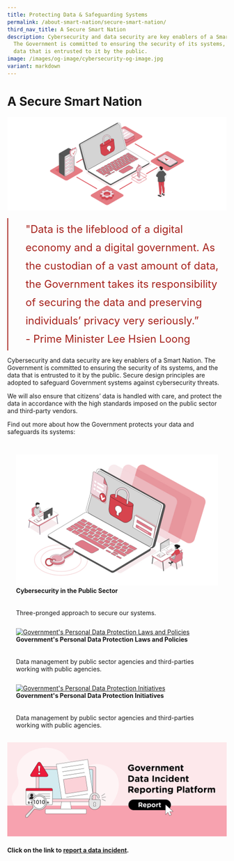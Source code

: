 ```yaml
---
title: Protecting Data & Safeguarding Systems
permalink: /about-smart-nation/secure-smart-nation/
third_nav_title: A Secure Smart Nation
description: Cybersecurity and data security are key enablers of a Smart Nation.
  The Government is committed to ensuring the security of its systems, and the
  data that is entrusted to it by the public.
image: /images/og-image/cybersecurity-og-image.jpg
variant: markdown
---
```

# A Secure Smart Nation

![A Secure Smart Nation](/images/abt-smart-nation/a_secure_smart_nation%20_1920px.jpeg)

<div style="font-size:24px; font-weight: 400; line-height: 1.75; color: #a6221c; padding: 5px 0px 5px 40px; margin-left: 0; border-left: 2px solid">"Data is the lifeblood of a digital economy and a digital government. As the custodian of a vast amount of data, the Government takes its responsibility of securing the data and preserving individuals’ privacy very seriously.”<br>- Prime Minister Lee Hsien Loong</div>


Cybersecurity and data security are key enablers of a Smart Nation. The Government is committed to ensuring the security of its systems, and the data that is entrusted to it by the public. Secure design principles are adopted to safeguard Government systems against cybersecurity threats. 

We will also ensure that citizens’ data is handled with care, and protect the data in accordance with the high standards imposed on the public sector and third-party vendors.

Find out more about how the Government protects your data and safeguards its systems:

<div class="row" style="padding: 20px 0px 0px 0px;">
	
<div class="col" style="padding: 10px 20px 0px 20px;"><a href="/about-smart-nation/secure-smart-nation/cybersecurity-public-sector"><img src="/images/abt-smart-nation/cybersecurity_in_the_public_sector_1000px.jpeg" alt="Cybersecurity in the Public Sector"></a><br><div class="header"><b>Cybersecurity in the Public Sector</b></div><br><br>Three-pronged approach to secure our systems.<br><br></div>
		
<div class="col" style="padding: 10px 20px 0px 20px;"><a href="/about-smart-nation/secure-smart-nation/personal-data-protection-laws-and-policies"><img src="/images/abt-smart-nation/government’s_pdplp_1000px.jpeg" alt="Government's Personal Data Protection Laws and Policies"></a><br><div class="header"><b>Government's Personal Data Protection Laws and Policies</b></div><br><br>Data management by public sector agencies and third-parties working with public agencies.<br><br></div>	
	
<div class="col" style="padding: 10px 20px 0px 20px;">
<a href="/about-smart-nation/secure-smart-nation/personal-data-protection-initiatives"><img src="/images/abt-smart-nation/government’s_pdpi_1000px.jpeg" alt="Government's Personal Data Protection Initiatives"></a><br><div class="header"><b>Government's Personal Data Protection Initiatives</b></div><br><br>Data management by public sector agencies and third-parties working with public agencies.<br><br></div>
	
</div>

<a href="/about-smart-nation/secure-smart-nation/report-data-incident"><img src="/images/abt-smart-nation/report-data-incident.png" alt="Report Data Incident"></a>

#### Click on the link to [report a data incident](/about-smart-nation/secure-smart-nation/report-data-incident).